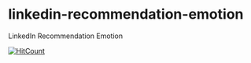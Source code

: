 # linkedin-recommendation-emotion
LinkedIn Recommendation Emotion

[![HitCount](http://hits.dwyl.io/teamtact/https://github.com/teamtact/linkedin-recommendation-emotion.svg)](http://hits.dwyl.io/teamtact/https://github.com/teamtact/linkedin-recommendation-emotion)
